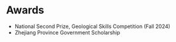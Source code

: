 # Awards

- National Second Prize, Geological Skills Competition (Fall 2024)
- Zhejiang Province Government Scholarship